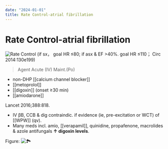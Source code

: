 ```yaml
---
date: "2024-01-01"
title: Rate Control-atrial fibrillation
---
```



# Rate Control-atrial fibrillation

![Rate Control](https://i.imgur.com/M83pdLR.png)
(if sx， goal HR ≤80; if asx & EF >40%. goal HR ≤110； Circ 2014:130e199)

> Agent Acute (IV) Maint.(Po)

- non-DHP [[calcium channel blocker]]
- [[metoprolol]]
- [[digoxin]] (onset ≥30 min)
- [[amiodarone]]

Lancet 2016;388:818.

- IV βB, CCB & dig contraindic. if evidence (ie, pre-excitation or WCT) of [[WPW]] (qv).
- Many meds incl. amio, [[verapamil]], quinidine, propafenone, macrolides & azole antifungals **↑ digoxin levels**.

Figure: ![🏞️](https://i.imgur.com/AkEhZWE.png)
